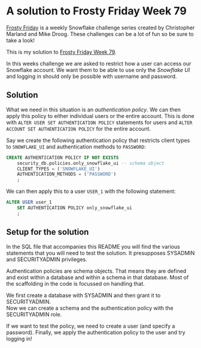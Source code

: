 # A solution to Frosty Friday Week 79

[Frosty Friday][fros] is a weekly Snowflake challenge series
created by Christopher Marland and Mike Droog.
These challenges can be a lot of fun so be sure to take a look!

This is my solution to [Frosty Friday Week 79][ffw79].

In this weeks challenge we are asked to restrict
how a user can access our Snowflake account.
We want them to be able to use only
the *Snowflake UI* and logging in should
only be possible with username and password.

## Solution

What we need in this situation is an *authentication policy*.
We can then apply this policy to either individual users
or the entire account.
This is done with `ALTER USER SET AUTHENTICATION POLICY`
statements for users and
`ALTER ACCOUNT SET AUTHENTICATION POLICY` for the entire account.

Say we create the following authentication policy
that restricts client types to `SNOWFLAKE_UI`
and authentication methods to `PASSWORD`:

```sql
CREATE AUTHENTICATION POLICY IF NOT EXISTS
    security_db.policies.only_snowflake_ui -- schema object
    CLIENT_TYPES = ('SNOWFLAKE_UI')
    AUTHENTICATION_METHODS = ('PASSWORD')
    ;
```

We can then apply this to a user `USER_1`
with the following statement:

```sql
ALTER USER user_1
    SET AUTHENTICATION POLICY only_snowflake_ui
    ;
```

## Setup for the solution

In the SQL file that accompanies this README
you will find the various statements
that you will need to test the solution.
It presupposes SYSADMIN and SECURITYADMIN privileges.

Authentication policies are schema objects.
That means they are defined and exist within a database
and within a schema in that database.
Most of the scaffolding in the code
is focussed on handling that.

We first create a database with SYSADMIN
and then grant it to SECURITYADMIN.  
Now we can create a schema and the 
authentication policy with the SECURITYADMIN role.

If we want to test the policy,
we need to create a user
(and specify a password).
Finally, we apply the authentication policy
to the user and try logging in!

[fros]: https://frostyfriday.org/
[ffw79]: https://frostyfriday.org/blog/2024/02/02/week-79-basic/
